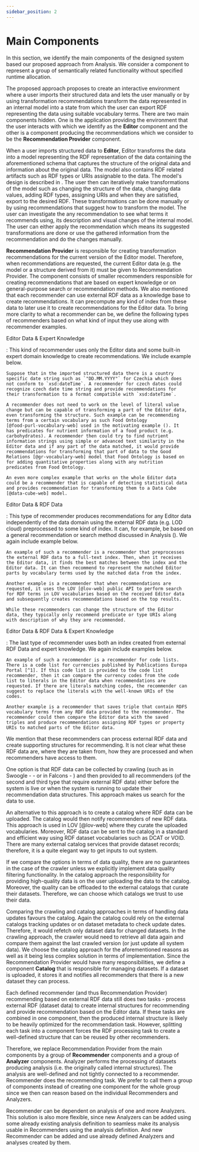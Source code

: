 ```yaml
---
sidebar_position: 2
---
```


# Main Components

In this section, we identify the main components of the designed system
based our proposed approach from Analysis. We consider a component to
represent a group of semantically related functionality without
specified runtime allocation.

The proposed approach proposes to create an interactive environment
where a user imports their structured data and lets the user manually or
by using transformation recommendations transform the data represented
in an internal model into a state from which the user can export RDF
representing the data using suitable vocabulary terms. There are two
main components hidden. One is the application providing the environment
that the user interacts with which we identify as the **Editor**
component and the other is a component producing the recommendations
which we consider to be the **Recommendation Provider** component.

When a user imports structured data to **Editor**, Editor transforms the
data into a model representing the RDF representation of the data
containing the aforementioned schema that captures the structure of the
original data and information about the original data. The model also
contains RDF related artifacts such as RDF types or URIs assignable to
the data. The model's design is described in . The user then can
iteratively make transformations of the model such as changing the
structure of the data, changing data values, adding RDF types, assigning
URIs and when they are satisfied, export to the desired RDF. These
transformations can be done manually or by using recommendations that
suggest how to transform the model. The user can investigate the any
recommendation to see what terms it recommends using, its description
and visual changes of the internal model. The user can either apply the
recommendation which means its suggested transformations are done or use
the gathered information from the recommendation and do the changes
manually.

**Recommendation Provider** is responsible for creating transformation
recommendations for the current version of the Editor model. Therefore,
when recommendations are requested, the current Editor data (e.g. the
model or a structure derived from it) must be given to Recommendation
Provider. The component consists of smaller recommenders responsible for
creating recommendations that are based on expert knowledge or on
general-purpose search or recommendation methods. We also mentioned that
each recommender can use external RDF data as a knowledge base to create
recommendations. It can precompute any kind of index from these data to
later use it to create recommendations for the Editor data. To bring
more clarity to what a recommender can be, we define the following types
of recommenders based on what kind of input they use along with
recommender examples.

Editor Data & Expert Knowledge

: This kind of recommender uses only the Editor data and some built-in
expert domain knowledge to create recommendations. We include
example below.

    Suppose that in the imported structured data there is a country
    specific date string such as `"DD.MM.YYYY"` for Czechia which does
    not conform to `xsd:dateTime`. A recommender for czech dates could
    recognize czech date time string and provide recommendations for
    their transformation to a format compatible with `xsd:dateTime`.

    A recommender does not need to work on the level of literal value
    change but can be capable of transforming a part of the Editor data,
    even transforming the structure. Such example can be recommending
    terms from a certain vocabulary as such Food Ontology
    [@food-purl-vocabulary-web] used in the motivating example (). It
    has predicates for nutrient information of a food product (e.g.
    carbohydrates). A recommender then could try to find nutrient
    information strings using simple or advanced text similarity in the
    Editor data and if any part of the data matched, it would provide
    recommendations for transforming that part of data to the Good
    Relations [@gr-vocabulary-web] model that Food Ontology is based on
    for adding quantitative properties along with any nutrition
    predicates from Food Ontology.

    An even more complex example that works on the whole Editor data
    could be a recommender that is capable of detecting statistical data
    and provides recommendation for transforming them to a Data Cube
    [@data-cube-web] model.

Editor Data & RDF Data

: This type of recommender produces recommendations for any Editor
data independently of the data domain using the external RDF data
(e.g. LOD cloud) preprocessed to some kind of index. It can, for
example, be based on a general recommendation or search method
discussed in Analysis (). We again include example below.

    An example of such a recommender is a recommender that preprocesses
    the external RDF data to a full-text index. Then, when it receives
    the Editor data, it finds the best matches between the index and the
    Editor data. It can then recommend to represent the matched Editor
    parts by vocabulary terms used by the matched data from the index.

    Another example is a recommender that when recommendations are
    requested, it uses the LOV [@lov-web] public API to perform search
    for RDF terms in LOV vocabularies based on the received Editor data
    and subsequently creates recommendations based on the top results.

    While these recommenders can change the structure of the Editor
    data, they typically only recommend predicate or type URIs along
    with description of why they are recommended.

Editor Data & RDF Data & Expert Knowledge

: The last type of recommender uses both an index created from
external RDF Data and expert knowledge. We again include examples
below.

    An example of such a recommender is a recommender for code lists.
    There is a code list for currencies published by Publications Europa
    Portal [^1]. If this code list is provided to the code list
    recommender, then it can compare the currency codes from the code
    list to literals in the Editor data when recommendations are
    requested. If there are literals matching codes, the recommender can
    suggest to replace the literals with the well-known URIs of the
    codes.

    Another example is a recommender that saves triple that contain RDFS
    vocabulary terms from any RDF data provided to the recommender. The
    recommender could then compare the Editor data with the saved
    triples and produce recommendations assigning RDF types or property
    URIs to matched parts of the Editor data.

We mention that these recommenders can process external RDF data and
create supporting structures for recommending. It is not clear what
these RDF data are, where they are taken from, how they are processed
and when recommenders have access to them.

One option is that RDF data can be collected by crawling (such as in
Swoogle - - or in Falcons - ) and then provided to all recommenders (of
the second and third type that require external RDF data) either before
the system is live or when the system is running to update their
recommendation data structures. This approach makes us search for the
data to use.

An alternative to this approach is to create a catalog where RDF data
can be uploaded. The catalog would then notify recommenders of new RDF
data. This approach is used in LOV [@lov-web] where they curate the
uploaded vocabularies. Moreover, RDF data can be sent to the catalog in
a standard and efficient way using RDF dataset vocabularies such as DCAT
or VOID. There are many external catalog services that provide dataset
records; therefore, it is a quite elegant way to get inputs to out
system.

If we compare the options in terms of data quality, there are no
guarantees in the case of the crawler unless we explicitly implement
data quality filtering functionality. In the catalog approach the
responsibility for providing high-quality data is on the user uploading
the data to the catalog. Moreover, the quality can be offloaded to the
external catalogs that curate their datasets. Therefore, we can choose
which catalogs we trust to use their data.

Comparing the crawling and catalog approaches in terms of handling data
updates favours the catalog. Again the catalog could rely on the
external catalogs tracking updates or on dataset metadata to check
update dates. Therefore, it would refetch only dataset data for changed
datasets. In the crawling approach, the crawler would need to retrieve
all data again and compare them against the last crawled version (or
just update all system data). We choose the catalog approach for the
aforementioned reasons as well as it being less complex solution in
terms of implementation. Since the Recommendation Provider would have
many responsibilities, we define a component **Catalog** that is
responsible for managing datasets. If a dataset is uploaded, it stores
it and notifies all recommenders that there is a new dataset they can
process.

Each defined recommender (and thus Recommendation Provider) recommending
based on external RDF data still does two tasks - process external RDF
(dataset data) to create internal structures for recommending and
provide recommendation based on the Editor data. If these tasks are
combined in one component, then the produced internal structure is
likely to be heavily optimized for the recommendation task. However,
splitting each task into a component forces the RDF processing task to
create a well-defined structure that can be reused by other
recommenders.

Therefore, we replace Recommendation Provider from the main components
by a group of **Recommender** components and a group of **Analyzer**
components. Analyzer performs the processing of datasets producing
analysis (i.e. the originally called internal structures). The analysis
are well-defined and not tightly connected to a recommender. Recommender
does the recommending task. We prefer to call them a group of components
instead of creating one component for the whole group since we then can
reason based on the individual Recommenders and Analyzers.

Recommender can be dependent on analysis of one and more Analyzers. This
solution is also more flexible, since new Analyzers can be added using
some already existing analysis definition to seamless make its analysis
usable in Recommenders using the analysis definition. And new
Recommender can be added and use already defined Analyzers and analyses
created by them.
